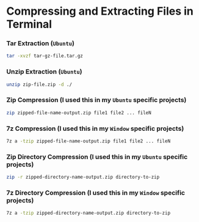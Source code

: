 # Compressing and Extracting Files in Terminal

### Tar Extraction (`Ubuntu`)

```bash
tar -xvzf tar-gz-file.tar.gz
```

### Unzip Extraction (`Ubuntu`)

```bash
unzip zip-file.zip -d ./
```

### Zip Compression (I used this in my `Ubuntu` specific projects)

```bash
zip zipped-file-name-output.zip file1 file2 ... fileN
```

### 7z Compression (I used this in my `Window` specific projects)

```bash
7z a -tzip zipped-file-name-output.zip file1 file2 ... fileN
```

### Zip Directory Compression (I used this in my `Ubuntu` specific projects)

```bash
zip -r zipped-directory-name-output.zip directory-to-zip
```

### 7z Directory Compression (I used this in my `Window` specific projects)

```bash
7z a -tzip zipped-directory-name-output.zip directory-to-zip
```
